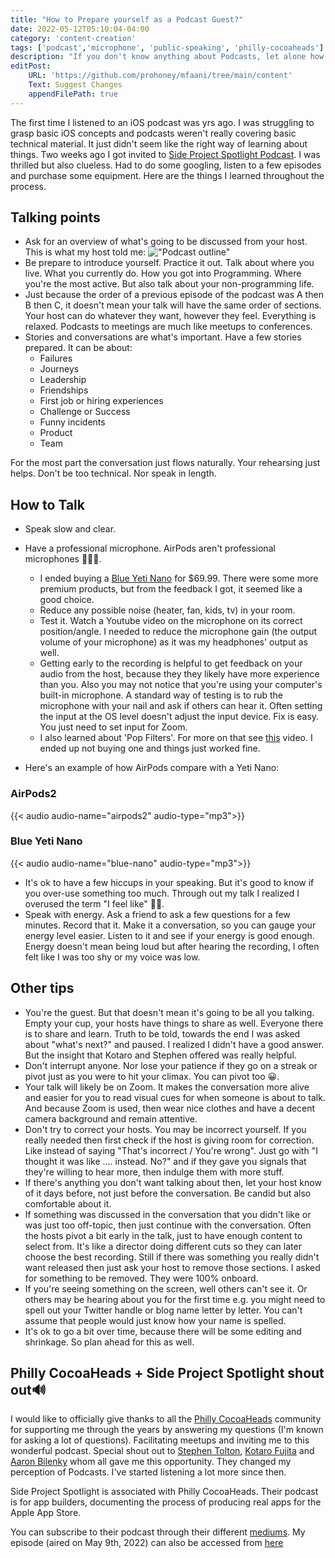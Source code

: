 ```yaml
---
title: "How to Prepare yourself as a Podcast Guest?"
date: 2022-05-12T05:10:04-04:00
category: 'content-creation'
tags: ['podcast','microphone', 'public-speaking', 'philly-cocoaheads']
description: "If you don't know anything about Podcasts, let alone how to be a guest on the show, then this post can get you in the right direction."
editPost:
    URL: 'https://github.com/prohoney/mfaani/tree/main/content'
    Text: Suggest Changes
    appendFilePath: true
---
```


The first time I listened to an iOS podcast was yrs ago. I was struggling to grasp basic iOS concepts and podcasts weren't really covering basic technical material. It just didn't seem like the right way of learning about things. Two weeks ago I got invited to [Side Project Spotlight Podcast](http://phillycocoa.org/podcast/). I was thrilled but also clueless. Had to do some googling, listen to a few episodes and purchase some equipment. Here are the things I learned throughout the process.

## Talking points 
- Ask for an overview of what's going to be discussed from your host. This is what my host told me: 
!["Podcast outline"](/podcast-outline.png)
- Be prepare to introduce yourself. Practice it out. Talk about where you live. What you currently do. How you got into Programming. Where you're the most active. But also talk about your non-programming life.
- Just because the order of a previous episode of the podcast was A then B then C, it doesn't mean your talk will have the same order of sections. Your host can do whatever they want, however they feel. Everything is relaxed. Podcasts to meetings are much like meetups to conferences. 
- Stories and conversations are what's important. Have a few stories prepared. It can be about: 
    - Failures 
    - Journeys
    - Leadership
    - Friendships
    - First job or hiring experiences
    - Challenge or Success
    - Funny incidents
    - Product
    - Team  

For the most part the conversation just flows naturally. Your rehearsing just helps. Don't be too technical. Nor speak in length.

## How to Talk
- Speak slow and clear.
- Have a professional microphone. AirPods aren't professional microphones 🫠🫠🫠.
    - I ended buying a [Blue Yeti Nano](https://www.bluemic.com/en-us/products/yeti-nano/) for $69.99. There were some more premium products, but from the feedback I got, it seemed like a good choice. 
    - Reduce any possible noise (heater, fan, kids, tv) in your room.
    - Test it. Watch a Youtube video on the microphone on its correct position/angle. I needed to reduce the microphone gain (the output volume of your microphone) as it was my headphones' output as well. 
    - Getting early to the recording is helpful to get feedback on your audio from the host, because they they likely have more experience than you. Also you may not notice that you're using your computer's built-in microphone. A standard way of testing is to rub the microphone with your nail and ask if others can hear it. Often setting the input at the OS level doesn't adjust the input device. Fix is easy. You just need to set input for Zoom.
    - I also learned about 'Pop Filters'. For more on that see [this](https://www.youtube.com/watch?v=amWbTkjfhDk) video. I ended up not buying one and things just worked fine. 
    
- Here's an example of how AirPods compare with a Yeti Nano:

### AirPods2

{{< audio audio-name="airpods2" audio-type="mp3">}}
### Blue Yeti Nano
{{< audio audio-name="blue-nano" audio-type="mp3">}}

- It's ok to have a few hiccups in your speaking. But it's good to know if you over-use something too much. Through out my talk I realized I overused the term "I feel like" 🤦‍♂️. 
- Speak with energy. Ask a friend to ask a few questions for a few minutes. Record that it. Make it a conversation, so you can gauge your energy level easier. Listen to it and see if your energy is good enough. Energy doesn't mean being loud but after hearing the recording, I often felt like I was too shy or my voice was low. 

## Other tips
- You're the guest. But that doesn't mean it's going to be all you talking. Empty your cup, your hosts have things to share as well. Everyone there is to share and learn. Truth to be told, towards the end I was asked about "what's next?" and paused. I realized I didn't have a good answer. But the insight that Kotaro and Stephen offered was really helpful. 
- Don't interrupt anyone. Nor lose your patience if they go on a streak or pivot just as you were to hit your climax. You can pivot too 😀. 
- Your talk will likely be on Zoom. It makes the conversation more alive and easier for you to read visual cues for when someone is about to talk. And because Zoom is used, then wear nice clothes and have a decent camera background and remain attentive. 
- Don't try to correct your hosts. You may be incorrect yourself. If you really needed then first check if the host is giving room for correction. Like instead of saying "That's incorrect / You're wrong". Just go with "I thought it was like .... instead. No?" and if they gave you signals that they're willing to hear more, then indulge them with more stuff. 
- If there's anything you don't want talking about then, let your host know of it days before, not just before the conversation. Be candid but also comfortable about it. 
- If something was discussed in the conversation that you didn't like or was just too off-topic, then just continue with the conversation. Often the hosts pivot a bit early in the talk, just to have enough content to select from. It's like a director doing different cuts so they can later choose the best recording. Still if there was something you really didn't want released then just ask your host to remove those sections. I asked for something to be removed. They were 100% onboard. 
- If you're seeing something on the screen, well others can't see it. Or others may be hearing about you for the first time e.g. you might need to spell out your Twitter handle or blog name letter by letter. You can't assume that people would just know how your name is spelled.
- It's ok to go a bit over time, because there will be some editing and shrinkage. So plan ahead for this as well. 

## Philly CocoaHeads + Side Project Spotlight shout out🔊

I would like to officially give thanks to all the [Philly CocoaHeads](http://phillycocoa.org) community for supporting me through the years by answering my questions (I'm known for asking a lot of questions). Facilitating meetups and inviting me to this wonderful podcast. Special shout out to [Stephen Tolton](https://twitter.com/stolton), [Kotaro Fujita](https://twitter.com/wild37) and [Aaron Bilenky](https://twitter.com/ambilenky) whom all gave me this opportunity. They changed my perception of Podcasts. I've started listening a lot more since then.

Side Project Spotlight is associated with Philly CocoaHeads. 
Their podcast is for app builders, documenting the process of producing real apps for the Apple App Store.

You can subscribe to their podcast through their different [mediums](https://anchor.fm/side-project-spotlight). My episode (aired on May 9th, 2022) can also be accessed from [here](http://phillycocoa.org/podcast/sps-16/)